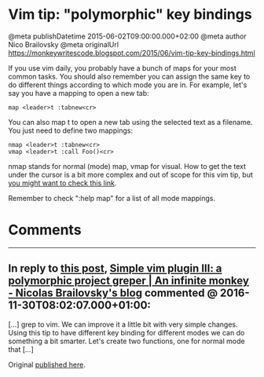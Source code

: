 # Vim tip: "polymorphic" key bindings

@meta publishDatetime 2015-06-02T09:00:00.000+02:00
@meta author Nico Brailovsky
@meta originalUrl https://monkeywritescode.blogspot.com/2015/06/vim-tip-key-bindings.html

If you use vim daily, you probably have a bunch of maps for your most common tasks. You should also remember you can assign the same key to do different things according to which mode you are
in. For example, let's say you have a mapping to open a new tab:

```
map <leader>t :tabnew<cr>
```

You can also map t to open a new tab using the selected text as a filename. You just need to define two mappings:

```
nmap <leader>t :tabnew<cr>
vmap <leader>t :call Foo()<cr>
```

nmap stands for normal (mode) map, vmap for visual. How to get the text under the cursor is a bit more complex and out of scope for this vim tip, but [you might want to check this link](http://vim.wikia.com/wiki/Mapping_keys_in_Vim_-_Tutorial_%28Part_1%29).

Remember to check ":help map" for a list of all mode mappings.


# Comments

---
## In reply to [this post](), [Simple vim plugin III: a polymorphic project greper | An infinite monkey - Nicolas Brailovsky's blog](/blog_md/2016/1130_SimplevimpluginIIIapolymorphicprojectgreper.md) commented @ 2016-11-30T08:02:07.000+01:00:

[…] grep to vim. We can improve it a little bit with very simple changes. Using this tip to have different key binding for different modes we can do something a bit smarter. Let's create two functions, one for normal mode that […]

Original [published here](/blog_md/2015/0602_Vimtippolymorphickeybindings.md).
